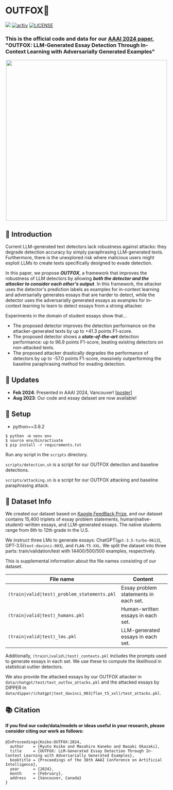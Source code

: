 # OUTFOX🦊
![](https://img.shields.io/badge/Made_with-python-blue.svg)
[![arXiv](https://img.shields.io/badge/arXiv-2307.11729-b31b1b.svg)](https://arxiv.org/abs/2307.11729)
[![LICENSE](https://img.shields.io/badge/License-Apache--2.0-green.svg)](https://github.com/ryuryukke/OUTFOX?tab=Apache-2.0-1-ov-file)

### This is the official code and data for our [AAAI 2024 paper](https://ojs.aaai.org/index.php/AAAI/article/view/30120), "OUTFOX: LLM-Generated Essay Detection Through In-Context Learning with Adversarially Generated Examples"

<p align="center">
<img src="https://github.com/user-attachments/assets/39d5d34e-779d-49f0-b335-e7e2528f49d2" width="500"/>
<!--   <img src="https://github.com/ryuryukke/OUTFOX/assets/61570900/4626abf6-5c75-43c9-91c0-812804e79104" width="500"/> -->
</p>

## 📖 Introduction
Current LLM-generated text detectors lack robustness against attacks: they degrade detection accuracy by simply paraphrasing LLM-generated texts.
Furthermore, there is the unexplored risk where malicious users might exploit LLMs to create texts specifically designed to evade detection.

In this paper, we propose _**OUTFOX**_, a framework that improves the robustness of LLM detectors by allowing _**both the detector and the attacker to consider each other's output**_.
In this framework, the attacker uses the detector's prediction labels as examples for in-context learning and adversarially generates essays that are harder to detect, while the detector uses the adversarially generated essays as examples for in-context learning to learn to detect essays from a strong attacker.

Experiments in the domain of student essays show that...
- The proposed detector improves the detection performance on the attacker-generated texts by up to +41.3 points F1-score. 
- The proposed detector shows a _**state-of-the-art**_ detection performance: up to 96.9 points F1-score, beating existing detectors on non-attacked texts.
- The proposed attacker drastically degrades the performance of detectors by up to -57.0 points F1-score, massively outperforming the baseline paraphrasing method for evading detection.

## 📢 Updates
- **Feb 2024**: Presented in AAAI 2024, Vancouver! [[poster](https://drive.google.com/file/d/1b4qm0wvCftNA2MKr5nevDtTALzUdqtbW/view?usp=drive_link)]
- **Aug 2023**: Our code and essay dataset are now available!

## 🔨 Setup
- python==3.9.2
```
$ python -m venv env
$ source env/bin/activate
$ pip install -r requirements.txt
```
Run any script in the `scripts` directory.

`scripts/detection.sh` is a script for our OUTFOX detection and baseline detections.

`scripts/attacking.sh` is a script for our OUTFOX attacking and baseline paraphrasing attack.

## :page_facing_up: Dataset Info
We created our dataset based on [Kaggle FeedBack Prize](https://www.kaggle.com/competitions/feedback-prize-effectiveness), and our dataset contains 15,400 triplets of essay problem statements, human(native-student)-written essays, and LLM-generated essays. The native students range from 6th to 12th grade in the U.S.

We instruct three LMs to generate essays: ChatGPT(`gpt-3.5-turbo-0613`), GPT-3.5(`text-davinci-003`), and `FLAN-T5-XXL`.
We split the dataset into three parts: train/validation/test with 14400/500/500 examples, respectively.

This is supplemental information about the file names consisting of our dataset.

|File name|Content|
|---|------|
|`(train\|valid\|test)_problem_statements.pkl`| Essay problem statements in each set. |
|`(train\|valid\|test)_humans.pkl`| Human-written essays in each set. |
|`(train\|valid\|test)_lms.pkl`| LLM-generated essays in each set. |

Additionally, `(train\|valid\|test)_contexts.pkl` includes the prompts used to generate essays in each set. We use these to compute the likelihood in statistical outlier detectors.

We also provide the attacked essays by our OUTFOX attacker in `data/chatgpt/test/test_outfox_attacks.pkl` and the attacked essays by DIPPER in `data/dipper/(chatgpt|text_davinci_003|flan_t5_xxl)/test_attacks.pkl`.

## 📚 Citation
#### If you find our code/data/models or ideas useful in your research, please consider citing our work as follows:
```
@InProceedings{Koike:OUTFOX:2024,
  author    = {Ryuto Koike and Masahiro Kaneko and Naoaki Okazaki},
  title     = {OUTFOX: LLM-Generated Essay Detection Through In-Context Learning with Adversarially Generated Examples},
  booktitle = {Proceedings of the 38th AAAI Conference on Artificial Intelligence},
  year      = {2024},
  month     = {February},
  address   = {Vancouver, Canada}
}
```

